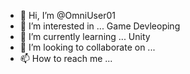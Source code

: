 - 👋 Hi, I’m @OmniUser01
- 👀 I’m interested in ... Game Devleoping
- 🌱 I’m currently learning ... Unity
- 💞️ I’m looking to collaborate on ...
- 📫 How to reach me ...

<!---
OmniUser01/OmniUser01 is a ✨ special ✨ repository because its `README.md` (this file) appears on your GitHub profile.
You can click the Preview link to take a look at your changes.
--->
